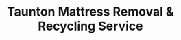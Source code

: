 ---
layout: location.njk
title: "Taunton Mattress Removal & Recycling Service"
description: "Taunton mattress recycling with 1M+ mattresses recycled nationwide. Next-day pickup  100% recycling guaranteed. Serving the Silver City with South Coast Rail commuter and healthcare professional scheduling."
permalink: /mattress-removal/massachusetts/taunton/
city: Taunton
state: Massachusetts
stateAbbreviation: MA
stateSlug: massachusetts
tier: 2
coordinates:
  lat: 41.9001
  lng: -71.0897
pricing:
  startingPrice: 125
  single: 125
  queen: 155
  king: 180
  boxSpring: 30
neighborhoods:
  - name: Downtown
    zipCodes: [02780]
  - name: East Taunton
    zipCodes: [02718]
  - name: Westville
    zipCodes: [02780]
  - name: North Taunton
    zipCodes: [02780]
  - name: South Taunton
    zipCodes: [02780]
  - name: West End
    zipCodes: [02780]
  - name: Whittenton
    zipCodes: [02780]
  - name: Oakland
    zipCodes: [02780]
  - name: Britannia Village
    zipCodes: [02780]
zipCodes: [02718, 02780]
recyclingPartners:
  - City of Taunton Department of Public Works
  - Massachusetts Department of Environmental Protection
  - Southeastern Regional Planning District
  - Waste Management of Massachusetts
localRegulations: "Taunton residents can schedule bulk pickup through city services with advance coordination requirements. We provide convenient door-to-door pickup anytime with guaranteed 100% mattress recycling."
nearbyCities:
  - name: Boston
    slug: boston
    distance: 38
    isSuburb: false
  - name: Brockton
    slug: brockton
    distance: 20
    isSuburb: false
  - name: Fall River
    slug: fall-river
    distance: 12
    isSuburb: false
reviews:
  count: 267
  featured:
    - text: "Silver City pride! Historic home narrow stairs no problem for these pros."
      author: "Kevin M."
      neighborhood: "Downtown"
    - text: "New South Coast Rail commuter - called Monday, gone Tuesday. Perfect timing for busy professionals!"
      author: "Lisa R."
      neighborhood: "East Taunton"
    - text: "Morton Hospital worker here. Crazy shift patterns, needed flexible pickup. Weekend service saved me!"
      author: "Healthcare Pro Janet K."
      neighborhood: "West End"
faqs:
  - question: "Do you guarantee 100% recycling for every Taunton mattress?"
    answer: "Yes! We maintain 100% recycling rate across 1+ million mattresses nationwide over 13+ years. Every Taunton mattress goes to certified facilities where springs become construction materials, foam becomes carpet padding, and fabrics enter textile recycling streams."
  - question: "How quickly can you schedule pickup throughout Taunton neighborhoods?"
    answer: "Next-day service covers all Taunton areas, from historic downtown to East Taunton's new rail station area and Westville residential neighborhoods. We coordinate efficiently around South Coast Rail schedules and healthcare facility demands."
  - question: "Can you work with Taunton's commuter rail and healthcare schedules?"
    answer: "Absolutely! Our 13+ years serving working communities means understanding the new South Coast Rail timing, Morton Hospital shift patterns, and busy schedules in the Silver City. We coordinate with Boston commuters and healthcare professionals for convenient service timing."
  - question: "What's included in Taunton's $125 starting price?"
    answer: "Complete service includes pickup from all city neighborhoods, compliant disposal, transportation, and guaranteed 100% recycling. Additional charges apply for stairs ($10/flight) or carries over 75 feet. No landfill waste ever."
  - question: "Do you handle historic home pickups with challenging access?"
    answer: "Yes! Taunton's historic districts have many older homes with narrow doorways, tight staircases, and unique architectural features. Our experienced team specializes in navigating these challenges while protecting your historic property and getting mattresses out safely."
  - question: "How does your service differ from Taunton city bulk pickup?"
    answer: "Unlike city bulk pickup's advance coordination requirements and scheduled collection limitations, our specialized service offers convenient next-day pickup with guaranteed 100% recycling - no advance notice needed, municipal coordination, or collection timing restrictions."
  - question: "Are you licensed for Taunton operations?"
    answer: "Yes, we maintain full licensing for Taunton operations and work exclusively with Massachusetts DEP-approved facilities. Unlike basic municipal services that may use standard disposal methods, we guarantee every mattress reaches certified recycling facilities, supporting the Silver City with our proven 1+ million mattress recycling track record."
  - question: "Can you coordinate with South Coast Rail commuters and shift workers?"
    answer: "Definitely! Our regional expertise includes scheduling with South Coast Rail professionals managing Boston commutes, Morton Hospital workers handling healthcare shift demands, and busy families throughout Taunton's distinguished Silver City heritage community. We provide reliable service matching the needs of this historic Massachusetts manufacturing center."
schema:
  "@context": "https://schema.org"
  "@type": "LocalBusiness"
  "name": "A Bedder World Taunton"
  "address":
    "@type": "PostalAddress"
    "addressLocality": "Taunton"
    "addressRegion": "Massachusetts"
    "addressCountry": "US"
  "geo":
    "@type": "GeoCoordinates"
    "latitude": 41.9001
    "longitude": -71.0897
  "telephone": "720-263-6094"
  "priceRange": "$125-$180"
  "serviceArea": "Taunton, Massachusetts"
  "aggregateRating":
    "@type": "AggregateRating"
    "ratingValue": "4.9"
    "reviewCount": "267"
pageContent:
  heroDescription: "Professional mattress removal throughout the historic Silver City. Next-day pickup from downtown to East Taunton across all neighborhoods. Expert scheduling for South Coast Rail commuters, healthcare professionals, and working families. Backed by 1M+ mattresses recycled nationwide."
  aboutService: |
    <p>Taunton's position as both historic Silver City and modern commuter hub requires mattress pickup scheduling that works around South Coast Rail timing, Morton Hospital shift patterns, and the busy lives of working families in this distinguished Massachusetts community. Our service spans this historic city from downtown's silverware heritage district to East Taunton's new rail station area, making mattress removal efficient for Boston commuters, healthcare workers, and families preserving Taunton's manufacturing legacy.</p>
    
    <p>Over 1,200 Taunton customers have chosen our reliable service over city bulk pickup coordination requirements. From clearing South Coast Rail commuter housing during schedule transitions to helping Morton Hospital workers manage home improvements and assisting Silver City heritage families during historic home renovations, our pickup timing works seamlessly with this regional center's demanding professional schedules and transportation connections.</p>
    
    <p>Every mattress receives 100% recycling through certified facilities - never contributing to municipal or Massachusetts state landfill burden. Springs become construction materials, foam transforms into carpet padding, while fabric enters textile recycling streams. This environmental responsibility reflects Taunton's manufacturing heritage values and Massachusetts' environmental commitment, supported by our 1+ million mattress recycling milestone nationwide.</p>
  serviceAreasIntro: "Throughout Taunton's neighborhoods from historic downtown silverware district to East Taunton's rail station area and family communities across the Silver City, our service network encompasses all residential zones:"
  regulationsCompliance: "Operating as licensed Taunton waste haulers with specialized mattress recycling, we coordinate within city services and municipal collection systems. While city bulk pickup requires advance coordination and scheduled collection timing, our service provides immediate next-day pickup with transparent pricing and guaranteed 100% recycling through certified facilities - eliminating coordination requirements, municipal timing constraints, and collection scheduling limitations."
  environmentalImpact: |
    <p>Historic manufacturing city mattress waste from commuter professional housing changes, healthcare worker relocations, and Silver City family transitions generates substantial disposal volume, yet our recycling-first approach eliminates all Taunton mattresses from municipal and state landfill disposal. Contributing to our 1+ million mattresses recycled nationwide throughout 13+ years, every Taunton pickup advances environmental protection through comprehensive materials recovery supporting healthcare industry sustainability initiatives and manufacturing heritage community environmental responsibility.</p>
    
    <p>Strategic partnerships process Taunton mattresses into productive materials - steel springs support Massachusetts construction development projects, memory foam becomes underlay for healthcare and manufacturing facilities, while fabric elements join textile recycling networks. This approach aligns with Morton Hospital and regional manufacturing sustainability objectives while supporting Massachusetts DEP environmental programs and responsible municipal waste management reflecting Taunton's position as the distinguished Silver City and regional manufacturing center.</p>
    
    <p>South Coast Rail commuters, healthcare professionals, manufacturing heritage families, and residents throughout Taunton neighborhoods benefit from mattress disposal maintaining materials in productive circulation rather than consuming municipal landfill capacity. Our environmental responsibility supports the community's manufacturing excellence objectives and historic preservation while advancing sustainable practices honoring Taunton's position as Massachusetts' historic Silver City and regional transportation hub.</p>
  howItWorksScheduling: "Service coordination adapts to Taunton's commuter calendar - accommodating South Coast Rail schedules, Morton Hospital timing, manufacturing facility demands, and family needs while respecting professional work requirements and historic community access protocols throughout the distinguished Silver City."
  howItWorksService: "Our experienced team navigates Taunton's historic landscape expertly - from downtown silverware heritage coordination to rail station logistics and family neighborhood service throughout Massachusetts' distinguished Silver City and regional manufacturing center."
  howItWorksDisposal: "Every Taunton mattress contributes to our 1+ million recycling achievement through systematic materials separation procedures. Springs, foam, and fabrics undergo certified facility processing, transforming manufacturing heritage community waste into productive new materials rather than municipal landfill burden - supporting Taunton's manufacturing excellence objectives and nationwide sustainability advancement through responsible Silver City stewardship."
  sidebarStats:
    mattressesRemoved: "1,289"
---